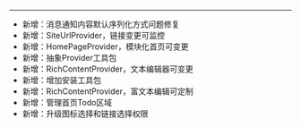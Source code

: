 

---

- 新增：消息通知内容默认序列化方式问题修复
- 新增：SiteUrlProvider，链接变更可监控
- 新增：HomePageProvider，模块化首页可变更
- 新增：抽象Provider工具包
- 新增：RichContentProvider，文本编辑器可变更
- 新增：增加安装工具包
- 新增：RichContentProvider，富文本编辑可定制
- 新增：管理首页Todo区域
- 新增：升级图标选择和链接选择权限
